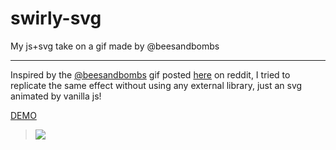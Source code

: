 # swirly-svg
My js+svg take on a gif made by @beesandbombs

---

Inspired by the [@beesandbombs](https://twitter.com/beesandbombs) gif posted [here](https://www.reddit.com/r/webdev/comments/hqq4zo/how_do_i_make_this_with_css_js_obviously/) on reddit, I tried to replicate the same effect without using any external library, just an svg animated by vanilla js!

[DEMO](https://ciaccodavi.de/projects/swirly-svg/)

> ![](https://i.imgur.com/pClxFWZ.gif)
